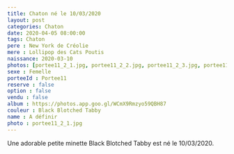 ```yaml
---
title: Chaton né le 10/03/2020
layout: post
categories: Chaton
date: 2020-04-05 08:00:00
tags: Chaton
pere : New York de Créolie
mere : Lollipop des Cats Poutis
naissance: 2020-03-10
photos: [portee11_2_1.jpg, portee11_2_2.jpg, portee11_2_3.jpg, portee11_2_4.jpg, portee11_2_5.jpg]
sexe : Femelle
porteeId : Portee11
reserve : false
option : false
vendu : false
album : https://photos.app.goo.gl/WCmX9Rmzyo59QBH87
couleur : Black Blotched Tabby
name : A définir
photo : portee11_2_1.jpg
---
```


Une adorable petite minette Black Blotched Tabby est né le 10/03/2020.
